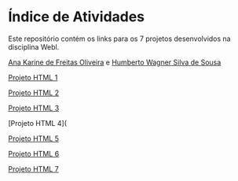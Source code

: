 # Índice de Atividades

Este repositório contém os links para os 7 projetos desenvolvidos na disciplina Webl.

[Ana Karine de Freitas Oliveira](https://github.com/akarinela) e [Humberto Wagner Silva de Sousa](https://github.com/1bertoW)

[Projeto HTML 1](https://akarinela.github.io/ApresentacaoPessoal/)

[Projeto HTML 2](https://akarinela.github.io/PortfoliodeImagens/)

[Projeto HTML 3](https://akarinela.github.io/PaginadeReceitas/)

[Projeto HTML 4](

[Projeto HTML 5](https://akarinela.github.io/TabeladeNotas/)

[Projeto HTML 6](https://akarinela.github.io/RoteirodeViagens/)

[Projeto HTML 7]( https://akarinela.github.io/CadastrodeUsuario/)
